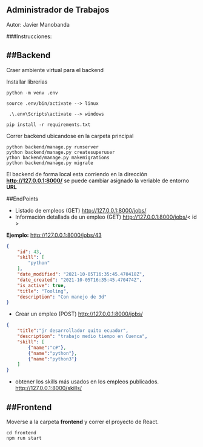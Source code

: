 ## Administrador de Trabajos

Autor: Javier Manobanda

###Instrucciones:

##Backend
---
Craer ambiente virtual para el backend

Installar librerias 

```shell
python -m venv .env

source .env/bin/activate --> linux

 .\.env\Scripts\activate --> windows

pip install -r requirements.txt
```

Correr backend ubicandose en la carpeta principal

```shell
python backend/manage.py runserver
python backend/manage.py createsuperuser
ython backend/manage.py makemigrations
python backend/manage.py migrate
```

El backend de forma local esta corriendo en la dirección **http://127.0.0.1:8000/** se puede cambiar asignado la veriable de entorno **URL**

##EndPoints
- Listado de empleos (GET)
http://127.0.0.1:8000/jobs/
- Información detallada de un empleo (GET)
http://127.0.0.1:8000/jobs/< id >

**Ejemplo:** http://127.0.0.1:8000/jobs/43
```json
{
    "id": 43,
    "skill": [
        "python"
    ],
    "date_modified": "2021-10-05T16:35:45.470418Z",
    "date_created": "2021-10-05T16:35:45.470474Z",
    "is_active": true,
    "title": "Tooling",
    "description": "Con manejo de 3d"
}
```

- Crear un empleo (POST)
http://127.0.0.1:8000/jobs/

```json
{
    "title":"jr desarrollador quito ecuador",
    "description": "trabajo medio tiempo en Cuenca",
    "skill": [
        {"name":"c#"},
        {"name":"python"},
        {"name":"python3"}
    ]
}
```

- obtener los skills más usados en los empleos publicados.
http://127.0.0.1:8000/skills/


##Frontend
---
Moverse a la carpeta **frontend** y correr el proyecto de React.

```shell
cd frontend
npm run start
```

